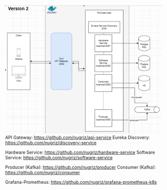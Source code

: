 ![alt text](https://github.com/nugriz/software-service/blob/main/image_2023-12-10_13-28-02.png)
API Gateway: https://github.com/nugriz/api-service
Eureka Discovery: https://github.com/nugriz/discovery-service


Hardware Service: https://github.com/nugriz/hardware-service
Software Service: https://github.com/nugriz/software-service

Producer (Kafka): https://github.com/nugriz/producer
Consumer (Kafka): https://github.com/nugriz/consumer

Grafana-Prometheus: https://github.com/nugriz/grafana-prometheus-k8s
 
